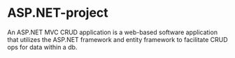 # ASP.NET-project
An ASP.NET MVC CRUD application is a web-based software application that utilizes the ASP.NET framework and entity framework to facilitate CRUD ops for data within a db.
